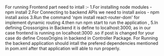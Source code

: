 For running Frontend part need to intall :-
1.For installing node modules - npm install
2.For Connecting to backend APIs we need to install axios - npm install axios
3.Run the command 'npm install react-router-dom' for implement dynamic routing 
4.then run npm start to run the application ,
5.In defining Crossorigins in Backend it is define to localhost:3000,  as in our case frontend is running on localhost:3000 .so if post is changed for your case
   do define CrossOrigins in backend in Controller Package.
For Running the backend application should intall the prefered dependencies mentioned in pom.xml after that application will able to run properly.
